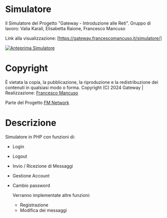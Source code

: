 # Simulatore
Il Simulatore del Progetto "Gateway - Introduzione alle Reti".
Gruppo di lavoro: Valia Karali, Elisabetta Raione, Francesco Mancuso

Link alla visualizzazione: [https://gateway.francescomancuso.it/simulatore/]


[![Anteprima Simulatore](/)](https://gateway.francescomancuso.it/simulatore/dashboard/)


# Copyright
È vietata la copia, la pubblicazione, la riproduzione e la redistribuzione dei contenuti in qualsiasi modo o forma.
Copyright (C) 2024 Gateway | Realizzazione: [Francesco Mancuso](https://www.francescomancuso.it)

Parte del Progetto [FM Network](https://www.francescomancuso.it/network/)


# Descrizione
Simulatore in PHP con funzioni di:
- Login
- Logout
- Invio / Ricezione di Messaggi
- Gestione Account
- Cambio password

  Verranno implementate altre funzioni:
  - Registrazione
  - Modifica dei messaggi

  
